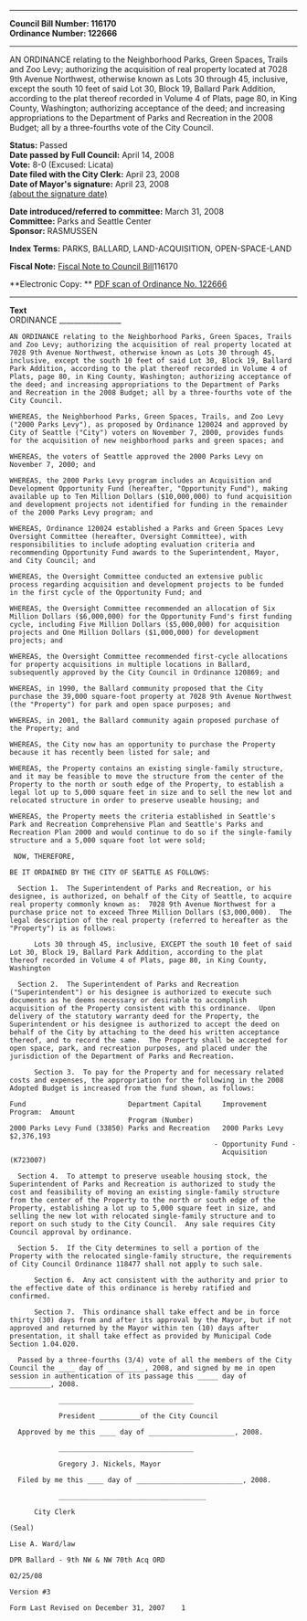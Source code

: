 * * * * *  
  
**Council Bill Number: [](#h0)[](#h2)116170**   
**Ordinance Number: 122666**  
  
* * * * *  
  
AN ORDINANCE relating to the Neighborhood Parks, Green Spaces, Trails and Zoo Levy; authorizing the acquisition of real property located at 7028 9th Avenue Northwest, otherwise known as Lots 30 through 45, inclusive, except the south 10 feet of said Lot 30, Block 19, Ballard Park Addition, according to the plat thereof recorded in Volume 4 of Plats, page 80, in King County, Washington; authorizing acceptance of the deed; and increasing appropriations to the Department of Parks and Recreation in the 2008 Budget; all by a three-fourths vote of the City Council.  
  
**Status:** Passed   
**Date passed by Full Council:** April 14, 2008   
**Vote:** 8-0 (Excused: Licata)   
**Date filed with the City Clerk:** April 23, 2008   
**Date of Mayor's signature:** April 23, 2008   
[(about the signature date)](/~public/approvaldate.htm)   
  
  
**Date introduced/referred to committee:** March 31, 2008   
**Committee:** Parks and Seattle Center   
**Sponsor:** RASMUSSEN   
  
**Index Terms:** PARKS, BALLARD, LAND-ACQUISITION, OPEN-SPACE-LAND  
  
**Fiscal Note:** [Fiscal Note to Council Bill](http://clerk.seattle.gov/~public/fnote/116170.htm)[](#h1)[](#h3)116170  
  
**Electronic Copy: ** [PDF scan of Ordinance No. 122666](/~archives/Ordinances/Ord_122666.pdf)  
  
* * * * *  
  
**Text**  
    ORDINANCE _________________  
  
    AN ORDINANCE relating to the Neighborhood Parks, Green Spaces, Trails  
    and Zoo Levy; authorizing the acquisition of real property located at  
    7028 9th Avenue Northwest, otherwise known as Lots 30 through 45,  
    inclusive, except the south 10 feet of said Lot 30, Block 19, Ballard  
    Park Addition, according to the plat thereof recorded in Volume 4 of  
    Plats, page 80, in King County, Washington; authorizing acceptance of  
    the deed; and increasing appropriations to the Department of Parks  
    and Recreation in the 2008 Budget; all by a three-fourths vote of the  
    City Council.  
  
    WHEREAS, the Neighborhood Parks, Green Spaces, Trails, and Zoo Levy  
    ("2000 Parks Levy"), as proposed by Ordinance 120024 and approved by  
    City of Seattle ("City") voters on November 7, 2000, provides funds  
    for the acquisition of new neighborhood parks and green spaces; and  
  
    WHEREAS, the voters of Seattle approved the 2000 Parks Levy on  
    November 7, 2000; and  
  
    WHEREAS, the 2000 Parks Levy program includes an Acquisition and  
    Development Opportunity Fund (hereafter, "Opportunity Fund"), making  
    available up to Ten Million Dollars ($10,000,000) to fund acquisition  
    and development projects not identified for funding in the remainder  
    of the 2000 Parks Levy program; and  
  
    WHEREAS, Ordinance 120024 established a Parks and Green Spaces Levy  
    Oversight Committee (hereafter, Oversight Committee), with  
    responsibilities to include adopting evaluation criteria and  
    recommending Opportunity Fund awards to the Superintendent, Mayor,  
    and City Council; and  
  
    WHEREAS, the Oversight Committee conducted an extensive public  
    process regarding acquisition and development projects to be funded  
    in the first cycle of the Opportunity Fund; and  
  
    WHEREAS, the Oversight Committee recommended an allocation of Six  
    Million Dollars ($6,000,000) for the Opportunity Fund's first funding  
    cycle, including Five Million Dollars ($5,000,000) for acquisition  
    projects and One Million Dollars ($1,000,000) for development  
    projects; and  
  
    WHEREAS, the Oversight Committee recommended first-cycle allocations  
    for property acquisitions in multiple locations in Ballard,  
    subsequently approved by the City Council in Ordinance 120869; and  
  
    WHEREAS, in 1990, the Ballard community proposed that the City  
    purchase the 39,000 square-foot property at 7028 9th Avenue Northwest  
    (the "Property") for park and open space purposes; and  
  
    WHEREAS, in 2001, the Ballard community again proposed purchase of  
    the Property; and  
  
    WHEREAS, the City now has an opportunity to purchase the Property  
    because it has recently been listed for sale; and  
  
    WHEREAS, the Property contains an existing single-family structure,  
    and it may be feasible to move the structure from the center of the  
    Property to the north or south edge of the Property, to establish a  
    legal lot up to 5,000 square feet in size and to sell the new lot and  
    relocated structure in order to preserve useable housing; and  
  
    WHEREAS, the Property meets the criteria established in Seattle's  
    Park and Recreation Comprehensive Plan and Seattle's Parks and  
    Recreation Plan 2000 and would continue to do so if the single-family  
    structure and a 5,000 square foot lot were sold;  
  
     NOW, THEREFORE,  
  
    BE IT ORDAINED BY THE CITY OF SEATTLE AS FOLLOWS:  
  
      Section 1.  The Superintendent of Parks and Recreation, or his  
    designee, is authorized, on behalf of the City of Seattle, to acquire  
    real property commonly known as:  7028 9th Avenue Northwest for a  
    purchase price not to exceed Three Million Dollars ($3,000,000).  The  
    legal description of the real property (referred to hereafter as the  
    "Property") is as follows:  
  
          Lots 30 through 45, inclusive, EXCEPT the south 10 feet of said  
    Lot 30, Block 19, Ballard Park Addition, according to the plat  
    thereof recorded in Volume 4 of Plats, page 80, in King County,  
    Washington  
  
      Section 2.  The Superintendent of Parks and Recreation  
    ("Superintendent") or his designee is authorized to execute such  
    documents as he deems necessary or desirable to accomplish  
    acquisition of the Property consistent with this ordinance.  Upon  
    delivery of the statutory warranty deed for the Property, the  
    Superintendent or his designee is authorized to accept the deed on  
    behalf of the City by attaching to the deed his written acceptance  
    thereof, and to record the same.  The Property shall be accepted for  
    open space, park, and recreation purposes, and placed under the  
    jurisdiction of the Department of Parks and Recreation.  
  
          Section 3.  To pay for the Property and for necessary related  
    costs and expenses, the appropriation for the following in the 2008  
    Adopted Budget is increased from the fund shown, as follows:  
  
    Fund                         Department Capital     Improvement Program:  Amount  
                                 Program (Number)  
    2000 Parks Levy Fund (33850) Parks and Recreation   2000 Parks Levy   $2,376,193  
                                                      - Opportunity Fund -  
                                                        Acquisition (K723007)  
  
      Section 4.  To attempt to preserve useable housing stock, the  
    Superintendent of Parks and Recreation is authorized to study the  
    cost and feasibility of moving an existing single-family structure  
    from the center of the Property to the north or south edge of the  
    Property, establishing a lot up to 5,000 square feet in size, and  
    selling the new lot with relocated single-family structure and to  
    report on such study to the City Council.  Any sale requires City  
    Council approval by ordinance.  
  
      Section 5.  If the City determines to sell a portion of the  
    Property with the relocated single-family structure, the requirements  
    of City Council Ordinance 118477 shall not apply to such sale.  
  
          Section 6.  Any act consistent with the authority and prior to  
    the effective date of this ordinance is hereby ratified and  
    confirmed.  
  
          Section 7.  This ordinance shall take effect and be in force  
    thirty (30) days from and after its approval by the Mayor, but if not  
    approved and returned by the Mayor within ten (10) days after  
    presentation, it shall take effect as provided by Municipal Code  
    Section 1.04.020.  
  
      Passed by a three-fourths (3/4) vote of all the members of the City  
    Council the ____ day of _________, 2008, and signed by me in open  
    session in authentication of its passage this _____ day of  
    __________, 2008.  
  
                _________________________________  
  
                President __________of the City Council  
  
      Approved by me this ____ day of _____________________, 2008.  
  
                _________________________________  
  
                Gregory J. Nickels, Mayor  
  
      Filed by me this ____ day of __________________________, 2008.  
  
                ____________________________________  
  
          City Clerk  
  
    (Seal)  
  
    Lise A. Ward/law  
  
    DPR Ballard - 9th NW & NW 70th Acq ORD  
  
    02/25/08  
  
    Version #3  
  
    Form Last Revised on December 31, 2007    1  
